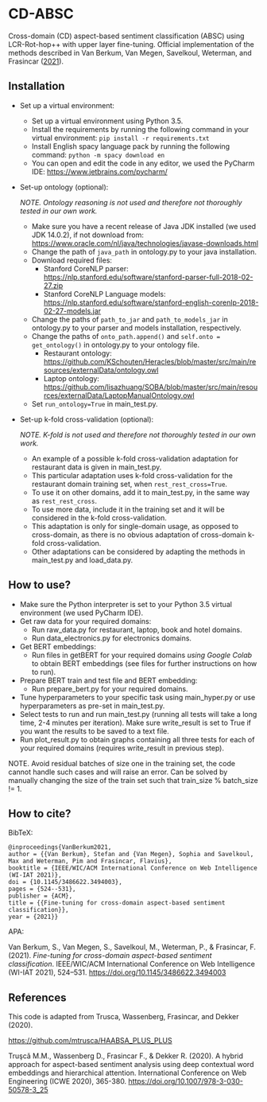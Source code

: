 # CD-ABSC

Cross-domain (CD) aspect-based sentiment classification (ABSC) using LCR-Rot-hop++ with upper layer fine-tuning. Official implementation of the methods described in Van Berkum, Van Megen, Savelkoul, Weterman, and Frasincar ([2021](https://doi.org/10.1145/3486622.3494003)).

## Installation

- Set up a virtual environment:
    - Set up a virtual environment using Python 3.5.
    - Install the requirements by running the following command in your virtual environment:
      ```pip install -r requirements.txt```
    - Install English spacy language pack by running the following command: ```python -m spacy download en```
    - You can open and edit the code in any editor, we used the PyCharm IDE: https://www.jetbrains.com/pycharm/

- Set-up ontology (optional):

  *NOTE. Ontology reasoning is not used and therefore not thoroughly tested in our own work.*
    - Make sure you have a recent release of Java JDK installed (we used JDK 14.0.2), if not download from:
      https://www.oracle.com/nl/java/technologies/javase-downloads.html
    - Change the path of ```java_path``` in ontology.py to your java installation.
    - Download required files:
        - Stanford CoreNLP parser: https://nlp.stanford.edu/software/stanford-parser-full-2018-02-27.zip
        - Stanford CoreNLP Language
          models: https://nlp.stanford.edu/software/stanford-english-corenlp-2018-02-27-models.jar
    - Change the paths of ```path_to_jar``` and ```path_to_models_jar``` in ontology.py to your parser and models
      installation, respectively.
    - Change the paths of ```onto_path.append()``` and ```self.onto = get_ontology()``` in ontology.py to your ontology
      file.
        - Restaurant
          ontology: https://github.com/KSchouten/Heracles/blob/master/src/main/resources/externalData/ontology.owl
        - Laptop
          ontology: https://github.com/lisazhuang/SOBA/blob/master/src/main/resources/externalData/LaptopManualOntology.owl
    - Set ```run_ontology=True``` in main_test.py.

- Set-up k-fold cross-validation (optional):

  *NOTE. K-fold is not used and therefore not thoroughly tested in our own work.*
    - An example of a possible k-fold cross-validation adaptation for restaurant data is given in main_test.py.
    - This particular adaptation uses k-fold cross-validation for the restaurant domain training set,
      when ```rest_rest_cross=True```.
    - To use it on other domains, add it to main_test.py, in the same way as ```rest_rest_cross```.
    - To use more data, include it in the training set and it will be considered in the k-fold cross-validation.
    - This adaptation is only for single-domain usage, as opposed to cross-domain, as there is no obvious adaptation of
      cross-domain k-fold cross-validation.
    - Other adaptations can be considered by adapting the methods in main_test.py and load_data.py.

## How to use?

- Make sure the Python interpreter is set to your Python 3.5 virtual environment (we used PyCharm IDE).
- Get raw data for your required domains:
    - Run raw_data.py for restaurant, laptop, book and hotel domains.
    - Run data_electronics.py for electronics domains.
- Get BERT embeddings:
    - Run files in getBERT for your required domains *using Google Colab* to obtain BERT embeddings (see files for
      further instructions on how to run).
- Prepare BERT train and test file and BERT embedding:
    - Run prepare_bert.py for your required domains.
- Tune hyperparameters to your specific task using main_hyper.py or use hyperparameters as pre-set in main_test.py.
- Select tests to run and run main_test.py (running all tests will take a long time, 2-4 minutes per iteration). Make
  sure write_result is set to True if you want the results to be saved to a text file.
- Run plot_result.py to obtain graphs containing all three tests for each of your required domains (requires
  write_result in previous step).

NOTE. Avoid residual batches of size one in the training set, the code cannot handle such cases and will raise an error.
Can be solved by manually changing the size of the train set such that train_size % batch_size != 1.

## How to cite?
BibTeX:
```
@inproceedings{VanBerkum2021,
author = {{Van Berkum}, Stefan and {Van Megen}, Sophia and Savelkoul, Max and Weterman, Pim and Frasincar, Flavius},
booktitle = {IEEE/WIC/ACM International Conference on Web Intelligence (WI-IAT 2021)},
doi = {10.1145/3486622.3494003},
pages = {524--531},
publisher = {ACM},
title = {{Fine-tuning for cross-domain aspect-based sentiment classification}},
year = {2021}}
```

APA:

Van Berkum, S., Van Megen, S., Savelkoul, M., Weterman, P., & Frasincar, F. (2021). _Fine-tuning for cross-domain aspect-based sentiment classification_. IEEE/WIC/ACM International Conference on Web Intelligence (WI-IAT 2021), 524–531. https://doi.org/10.1145/3486622.3494003

## References

This code is adapted from Trusca, Wassenberg, Frasincar, and Dekker (2020).

https://github.com/mtrusca/HAABSA_PLUS_PLUS

Truşcǎ M.M., Wassenberg D., Frasincar F., & Dekker R. (2020). A hybrid approach for aspect-based sentiment analysis using
deep contextual word embeddings and hierarchical attention. International Conference on Web Engineering (ICWE 2020), 365-380. https://doi.org/10.1007/978-3-030-50578-3_25
